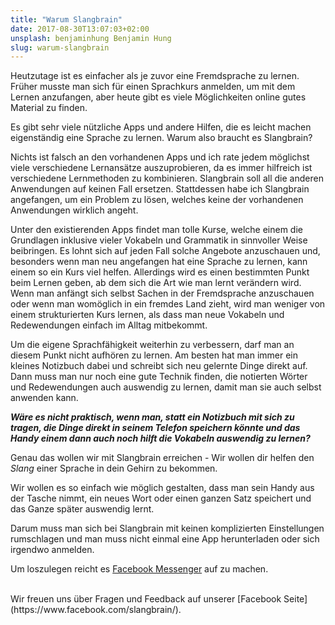 ```yaml
---
title: "Warum Slangbrain"
date: 2017-08-30T13:07:03+02:00
unsplash: benjaminhung Benjamin Hung
slug: warum-slangbrain
---
```


Heutzutage ist es einfacher als je zuvor eine Fremdsprache zu lernen.
Früher musste man sich für einen Sprachkurs anmelden, um mit dem Lernen anzufangen, aber heute gibt es viele Möglichkeiten online gutes Material zu finden.

Es gibt sehr viele nützliche Apps und andere Hilfen, die es leicht machen eigenständig eine Sprache zu lernen. Warum also braucht es Slangbrain?


Nichts ist falsch an den vorhandenen Apps und ich rate jedem möglichst viele verschiedene Lernansätze auszuprobieren, da es immer hilfreich ist verschiedene Lernmethoden zu kombinieren.
Slangbrain soll all die anderen Anwendungen auf keinen Fall ersetzen.
Stattdessen habe ich Slangbrain angefangen, um ein Problem zu lösen, welches keine der vorhandenen Anwendungen wirklich angeht.

Unter den existierenden Apps findet man tolle Kurse, welche einem die Grundlagen inklusive vieler Vokabeln und Grammatik in sinnvoller Weise beibringen.
Es lohnt sich auf jeden Fall solche Angebote anzuschauen und, besonders wenn man neu angefangen hat eine Sprache zu lernen, kann einem so ein Kurs viel helfen.
Allerdings wird es einen bestimmten Punkt beim Lernen geben, ab dem sich die Art wie man lernt verändern wird.
Wenn man anfängt sich selbst Sachen in der Fremdsprache anzuschauen oder wenn man womöglich in ein fremdes Land zieht, wird man weniger von einem strukturierten Kurs lernen, als dass man neue Vokabeln und Redewendungen einfach im Alltag mitbekommt.

Um die eigene Sprachfähigkeit weiterhin zu verbessern, darf man an diesem Punkt nicht aufhören zu lernen.
Am besten hat man immer ein kleines Notizbuch dabei und schreibt sich neu gelernte Dinge direkt auf.
Dann muss man nur noch eine gute Technik finden, die notierten Wörter und Redewendungen auch auswendig zu lernen, damit man sie auch selbst anwenden kann.

_**Wäre es nicht praktisch, wenn man, statt ein Notizbuch mit sich zu tragen, die Dinge direkt in seinem Telefon speichern könnte und das Handy einem dann auch noch hilft die Vokabeln auswendig zu lernen?**_

Genau das wollen wir mit Slangbrain erreichen - Wir wollen dir helfen den *Slang* einer Sprache in dein Gehirn zu bekommen.

Wir wollen es so einfach wie möglich gestalten, dass man sein Handy aus der Tasche nimmt, ein neues Wort oder einen ganzen Satz speichert und das Ganze später auswendig lernt.

Darum muss man sich bei Slangbrain mit keinen komplizierten Einstellungen rumschlagen und man muss nicht einmal eine App herunterladen oder sich irgendwo anmelden.

Um loszulegen reicht es [Facebook Messenger](https://m.me/slangbrain) auf zu machen.

<br>
Wir freuen uns über Fragen und Feedback auf unserer [Facebook Seite](https://www.facebook.com/slangbrain/).
